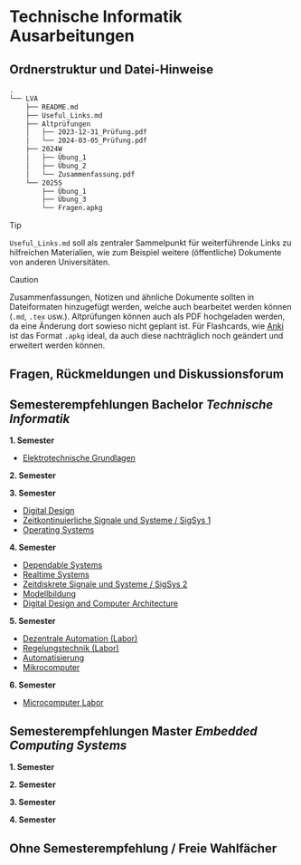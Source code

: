 # Technische Informatik Ausarbeitungen

## Ordnerstruktur und Datei-Hinweise

```txt
.
└── LVA
    ├── README.md
    ├── Useful_Links.md
    ├── Altprüfungen
    │   ├── 2023-12-31_Prüfung.pdf
    │   └── 2024-03-05_Prüfung.pdf
    ├── 2024W
    │   ├── Übung_1
    │   ├── Übung_2
    │   └── Zusammenfassung.pdf
    └── 2025S
        ├── Übung_1
        ├── Übung_3
        └── Fragen.apkg

```


> [!TIP]
> `Useful_Links.md` soll als zentraler Sammelpunkt für weiterführende Links zu hilfreichen Materialien, wie zum Beispiel weitere (öffentliche) Dokumente von anderen Universitäten.

> [!Caution]
>
> Zusammenfassungen, Notizen und ähnliche Dokumente sollten in Dateiformaten hinzugefügt werden, welche auch bearbeitet werden können (`.md`, `.tex` usw.). Altprüfungen können auch als PDF hochgeladen werden, da eine Änderung dort sowieso nicht geplant ist. Für Flashcards, wie [Anki](https://apps.ankiweb.net/) ist das Format `.apkg` ideal, da auch diese nachträglich noch geändert und erweitert werden können.

## Fragen, Rückmeldungen und Diskussionsforum

## Semesterempfehlungen Bachelor *Technische Informatik*

**1. Semester**

- [Elektrotechnische Grundlagen](https://github.com/Technische-Informatik-Ausarbeitungen/ETG)

**2. Semester**

**3. Semester**

- [Digital Design](https://github.com/Technische-Informatik-Ausarbeitungen/DIDES)
- [Zeitkontinuierliche Signale und Systeme / SigSys 1](https://github.com/Technische-Informatik-Ausarbeitungen/ZKSS)
- [Operating Systems](https://github.com/Technische-Informatik-Ausarbeitungen/OSVU)

**4. Semester**

- [Dependable Systems](https://github.com/Technische-Informatik-Ausarbeitungen/DEPSYS)
- [Realtime Systems](https://github.com/Technische-Informatik-Ausarbeitungen/RTSYS)
- [Zeitdiskrete Signale und Systeme / SigSys 2](https://github.com/Technische-Informatik-Ausarbeitungen/ZDSS)
- [Modellbildung](https://github.com/Technische-Informatik-Ausarbeitungen/MB)
- [Digital Design and Computer Architecture](https://github.com/Technische-Informatik-Ausarbeitungen/DDCA)

**5. Semester**

- [Dezentrale Automation (Labor)](https://github.com/Technische-Informatik-Ausarbeitungen/DALU)
- [Regelungstechnik (Labor)](https://github.com/Technische-Informatik-Ausarbeitungen/RTLU)
- [Automatisierung](https://github.com/Technische-Informatik-Ausarbeitungen/AUT)
- [Mikrocomputer](https://github.com/Technische-Informatik-Ausarbeitungen/MC)

**6. Semester**

- [Microcomputer Labor](https://github.com/Technische-Informatik-Ausarbeitungen/MCLU)

## Semesterempfehlungen Master *Embedded Computing Systems*

**1. Semester**

**2. Semester**

**3. Semester**

**4. Semester**

## Ohne Semesterempfehlung / Freie Wahlfächer
